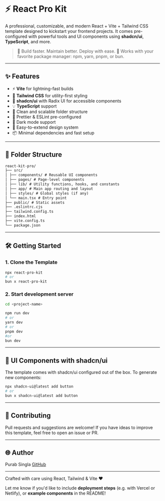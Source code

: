 # ⚡ React Pro Kit

A professional, customizable, and modern React + Vite + Tailwind CSS template designed to kickstart your frontend projects. It comes pre-configured with powerful tools and UI components using **shadcn/ui**, **TypeScript**, and more.

> 🚀 Build faster. Maintain better. Deploy with ease.
> 🧱 Works with your favorite package manager: npm, yarn, pnpm, or bun.

---

## ✨ Features

- ⚡ **Vite** for lightning-fast builds
- 🎨 **Tailwind CSS** for utility-first styling
- 🧩 **shadcn/ui** with Radix UI for accessible components
- 💡 **TypeScript** support
- 📁 Clean and scalable folder structure
- 🧼 Prettier & ESLint pre-configured
- 🔁 Dark mode support
- 🔄 Easy-to-extend design system
- 📦 Minimal dependencies and fast setup

---

## 📂 Folder Structure

```txt
react-kit-pro/
├── src/
│ ├── components/ # Reusable UI components
│ ├── pages/ # Page-level components
│ ├── lib/ # Utility functions, hooks, and constants
│ ├── app/ # Main app routing and layout
│ ├── styles/ # Global styles (if any)
│ └── main.tsx # Entry point
├── public/ # Static assets
├── .eslintrc.cjs
├── tailwind.config.ts
├── index.html
├── vite.config.ts
└── package.json
```

---

## 🛠️ Getting Started

### 1. Clone the Template

```bash
npx react-pro-kit
# or
bun x react-pro-kit
```

### 2. Start development server

```bash
cd <project-name>

npm run dev
# or
yarn dev
# or
pnpm dev
#or
bun dev
```

---

## 🧩 UI Components with shadcn/ui

The template comes with shadcn/ui configured out of the box. To generate new components:

```bash
npx shadcn-ui@latest add button
# or
bun x shadcn-ui@latest add button
```

---

## 🙌 Contributing

Pull requests and suggestions are welcome! If you have ideas to improve this template, feel free to open an issue or PR.

---

## 🌐 Author

Purab Singla
[GitHub](https://github.com/Purabsingla)

---

Crafted with care using React, Tailwind & Vite ❤️

Let me know if you'd like to include **deployment steps** (e.g. with Vercel or Netlify), or **example components** in the README!
